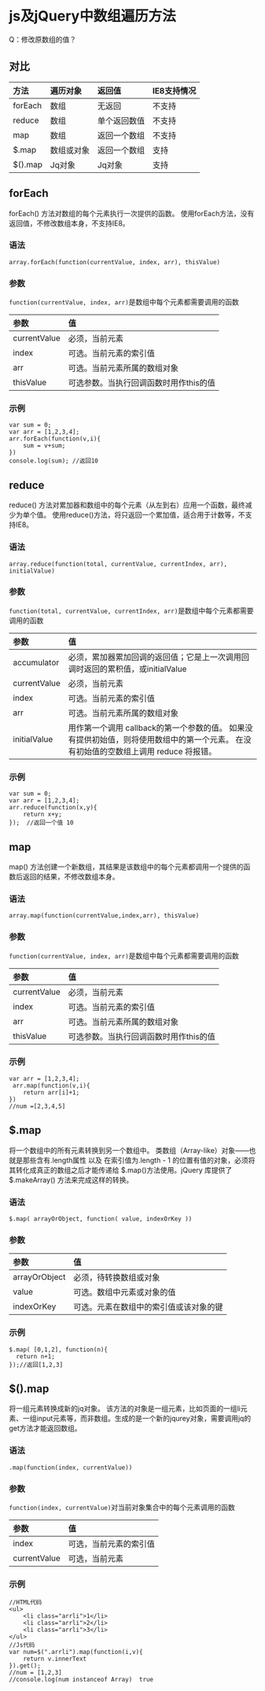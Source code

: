 # js及jQuery中数组遍历方法
Q：修改原数组的值？
## 对比
| 方法 | 遍历对象 | 返回值 | IE8支持情况 |
|:------|:------|:------|:------|
| forEach | 数组 | 无返回 | 不支持 |
| reduce | 数组 | 单个返回数值 | 不支持 |
| map | 数组 | 返回一个数组 | 不支持 |
| $.map | 数组或对象 | 返回一个数组 | 支持 |
| $().map | Jq对象 | Jq对象 | 支持 |

## forEach
forEach() 方法对数组的每个元素执行一次提供的函数。
使用forEach方法，没有返回值，不修改数组本身，不支持IE8。
### 语法
`array.forEach(function(currentValue, index, arr), thisValue)`
### 参数
`function(currentValue, index, arr)`是数组中每个元素都需要调用的函数

| 参数 | 值 |
| :--------- |:------|
| currentValue| 必须，当前元素|
| index| 可选。当前元素的索引值 |
| arr |可选。当前元素所属的数组对象 |
|thisValue|可选参数。当执行回调函数时用作this的值|

### 示例
```
var sum = 0;
var arr = [1,2,3,4];
arr.forEach(function(v,i){
	sum = v+sum;
})
console.log(sum); //返回10
```

## reduce
reduce() 方法对累加器和数组中的每个元素（从左到右）应用一个函数，最终减少为单个值。
使用reduce()方法，将只返回一个累加值，适合用于计数等，不支持IE8。
### 语法
`array.reduce(function(total, currentValue, currentIndex, arr), initialValue)`
### 参数
`function(total, currentValue, currentIndex, arr)`是数组中每个元素都需要调用的函数

| 参数 | 值 |
| :--------- |:------|
| accumulator| 必须，累加器累加回调的返回值；它是上一次调用回调时返回的累积值，或initialValue|
| currentValue| 必须，当前元素|
| index| 可选。当前元素的索引值 |
| arr |可选。当前元素所属的数组对象 |
|initialValue|用作第一个调用 callback的第一个参数的值。 如果没有提供初始值，则将使用数组中的第一个元素。 在没有初始值的空数组上调用 reduce 将报错。|
### 示例
```
var sum = 0;
var arr = [1,2,3,4];
arr.reduce(function(x,y){
	return x+y;
});  //返回一个值 10
```

## map
map() 方法创建一个新数组，其结果是该数组中的每个元素都调用一个提供的函数后返回的结果，不修改数组本身。

### 语法
`array.map(function(currentValue,index,arr), thisValue)`
### 参数
`function(currentValue, index, arr)`是数组中每个元素都需要调用的函数

| 参数 | 值 |
| :--------- |:------|
| currentValue| 必须，当前元素|
| index| 可选。当前元素的索引值 |
| arr |可选。当前元素所属的数组对象 |
|thisValue|可选参数。当执行回调函数时用作this的值|
### 示例
```
var arr = [1,2,3,4];
 arr.map(function(v,i){
	return arr[i]+1;
})
//num =[2,3,4,5]
```

## $.map
将一个数组中的所有元素转换到另一个数组中。
类数组（Array-like）对象——也就是那些含有.length属性 以及 在索引值为.length - 1 的位置有值的对象，必须将其转化成真正的数组之后才能传递给 $.map()方法使用。jQuery 库提供了 $.makeArray() 方法来完成这样的转换。
### 语法
`$.map( arrayOrObject, function( value, indexOrKey ))`
### 参数
| 参数 | 值 |
| :--------- |:------|
| arrayOrObject| 必须，待转换数组或对象|
| value| 可选。数组中元素或对象的值 |
| indexOrKey |可选。元素在数组中的索引值或该对象的键 |

### 示例
```
$.map( [0,1,2], function(n){
  return n+1;
});//返回[1,2,3]
```

## $().map
将一组元素转换成新的jq对象。
该方法的对象是一组元素，比如页面的一组li元素、一组input元素等，而非数组。生成的是一个新的jqurey对象，需要调用jq的get方法才能返回数组。
### 语法
`.map(function(index, currentValue))`
### 参数
`function(index, currentValue)`对当前对象集合中的每个元素调用的函数

| 参数 | 值 |
| :--------- |:------|
| index| 可选，当前元素的索引值 |
| currentValue |可选，当前元素 |
### 示例
```
//HTML代码
<ul>
  	<li class="arrli">1</li>
  	<li class="arrli">2</li>
  	<li class="arrli">3</li>
</ul>
//Js代码
var num=$(".arrli").map(function(i,v){
	return v.innerText
}).get();
//num = [1,2,3]
//console.log(num instanceof Array)  true
```
